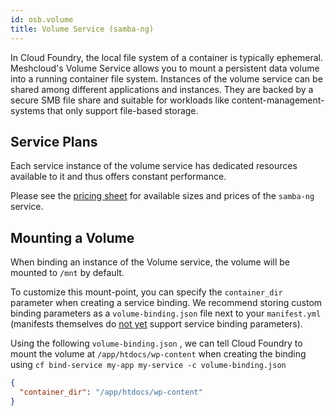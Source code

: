 ```yaml
---
id: osb.volume
title: Volume Service (samba-ng)
---
```


In Cloud Foundry, the local file system of a container is typically ephemeral. Meshcloud's Volume Service allows you to mount a persistent data volume into a running container file system. Instances of the volume service can be shared among different applications and instances. They are backed by a secure SMB file share and suitable for workloads like content-management-systems that only support file-based storage.

## Service Plans

Each service instance of the volume service has dedicated resources available to it and thus offers constant performance.

Please see the [pricing sheet](https://panel.meshcloud.io/#/billing/prices?tab=cf) for available sizes and prices of the `samba-ng` service.

## Mounting a Volume

When binding an instance of the Volume service, the volume will be mounted to `/mnt` by default.

To customize this mount-point, you can specify the `container_dir` parameter when creating a service binding. We recommend storing custom binding parameters as a `volume-binding.json` file next to your `manifest.yml` \(manifests themselves do [not yet](https://github.com/cloudfoundry/cli/issues/1173) support service binding parameters\).

Using the following `volume-binding.json` , we can tell Cloud Foundry to mount the volume at `/app/htdocs/wp-content` when creating the binding using `cf bind-service my-app my-service -c volume-binding.json`

```json
{
  "container_dir": "/app/htdocs/wp-content"
}
```